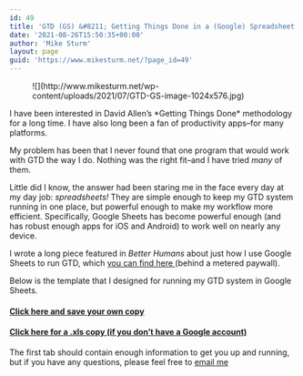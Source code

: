 ```yaml
---
id: 49
title: 'GTD (GS) &#8211; Getting Things Done in a (Google) Spreadsheet'
date: '2021-08-26T15:50:35+00:00'
author: 'Mike Sturm'
layout: page
guid: 'https://www.mikesturm.net/?page_id=49'
---
```


<figure class="wp-block-image size-large">![](http://www.mikesturm.net/wp-content/uploads/2021/07/GTD-GS-image-1024x576.jpg)</figure>I have been interested in David Allen’s *Getting Things Done* methodology for a long time. I have also long been a fan of productivity apps–for many platforms.

My problem has been that I never found that one program that would work with GTD the way I do. Nothing was the right fit–and I have tried *many* of them.

Little did I know, the answer had been staring me in the face every day at my day job: *spreadsheets!* They are simple enough to keep my GTD system running in one place, but powerful enough to make my workflow more efficient. Specifically, Google Sheets has become powerful enough (and has robust enough apps for iOS and Android) to work well on nearly any device.

I wrote a long piece featured in *Better Humans* about just how I use Google Sheets to run GTD, which [you can find here ](https://betterhumans.pub/how-to-implement-a-killer-gtd-system-in-google-sheets-ad9c9857a8bd)(behind a metered paywall).

Below is the template that I designed for running my GTD system in Google Sheets.

#### [Click here and save your own copy](https://docs.google.com/spreadsheets/d/15PUM1GRYXoXkuXDiGuWiF4ubWll441h8S-70ZnP25LM/edit?usp=sharing)

#### [Click here for a .xls copy (if you don’t have a Google account)](https://www.mikesturm.net/wp-content/uploads/2024/04/GTDGS-Template.xlsx)

The first tab should contain enough information to get you up and running, but if you have any questions, please feel free to [email me](mailto:info@mikesturm.net)